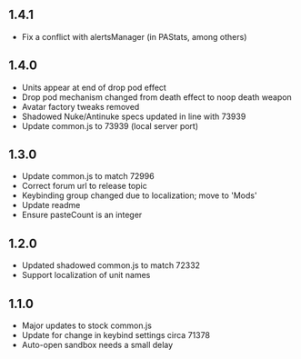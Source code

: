 ## 1.4.1

- Fix a conflict with alertsManager (in PAStats, among others)

## 1.4.0

- Units appear at end of drop pod effect
- Drop pod mechanism changed from death effect to noop death weapon
- Avatar factory tweaks removed
- Shadowed Nuke/Antinuke specs updated in line with 73939
- Update common.js to 73939 (local server port)

## 1.3.0

- Update common.js to match 72996
- Correct forum url to release topic
- Keybinding group changed due to localization; move to 'Mods'
- Update readme
- Ensure pasteCount is an integer

## 1.2.0

- Updated shadowed common.js to match 72332
- Support localization of unit names

## 1.1.0

- Major updates to stock common.js
- Update for change in keybind settings circa 71378
- Auto-open sandbox needs a small delay
